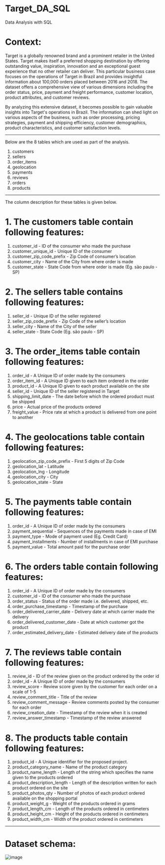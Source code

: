 # Target_DA_SQL
Data Analysis with SQL

# Context:

Target is a globally renowned brand and a prominent retailer in the United States. Target makes itself a preferred shopping destination by offering outstanding value, inspiration, innovation and an exceptional guest experience that no other retailer can deliver.
This particular business case focuses on the operations of Target in Brazil and provides insightful information about 100,000 orders placed between 2016 and 2018. The dataset offers a comprehensive view of various dimensions including the order status, price, payment and freight performance, customer location, product attributes, and customer reviews.

By analyzing this extensive dataset, it becomes possible to gain valuable insights into Target's operations in Brazil. The information can shed light on various aspects of the business, such as order processing, pricing strategies, payment and shipping efficiency, customer demographics, product characteristics, and customer satisfaction levels.

___________________________________________________________________________________________________________
Below are the 8 tables which are used as part of the analysis.

1. customers
2. sellers
3. order_items
4. geolocation
5. payments
6. reviews
7. orders
8. products
___________________________________________________________________________________________________________

The column description for these tables is given below.

# 1. The customers table contain following features:
1. customer_id - ID of the consumer who made the purchase
2. customer_unique_id - Unique ID of the consumer
3. customer_zip_code_prefix - Zip Code of consumer’s location
4. customer_city - Name of the City from where order is made
5. customer_state - State Code from where order is made (Eg. são paulo - SP)

# 2. The sellers table contains following features:
1. seller_id - Unique ID of the seller registered
2. seller_zip_code_prefix - Zip Code of the seller’s location
3. seller_city - Name of the City of the seller
4. seller_state - State Code (Eg. são paulo - SP)

# 3. The order_items table contain following features:
1. order_id - A Unique ID of order made by the consumers
2. order_item_id - A Unique ID given to each item ordered in the order
3. product_id - A Unique ID given to each product available on the site
4. seller_id - Unique ID of the seller registered in Target
5. shipping_limit_date - The date before which the ordered product must be shipped
6. price - Actual price of the products ordered
7. freight_value - Price rate at which a product is delivered from one point to another

# 4. The geolocations table contain following features:
1. geolocation_zip_code_prefix - First 5 digits of Zip Code
2. geolocation_lat - Latitude
3. geolocation_lng - Longitude
4. geolocation_city - City
5. geolocation_state - State

# 5. The payments table contain following features:
1. order_id - A Unique ID of order made by the consumers
2. payment_sequential - Sequences of the payments made in case of EMI
3. payment_type - Mode of payment used (Eg. Credit Card)
4. payment_installments - Number of installments in case of EMI purchase
5. payment_value - Total amount paid for the purchase order

# 6. The orders table contain following features:
1. order_id - A Unique ID of order made by the consumers
2. customer_id - ID of the consumer who made the purchase
3. order_status - Status of the order made i.e. delivered, shipped, etc.
4. order_purchase_timestamp - Timestamp of the purchase
5. order_delivered_carrier_date - Delivery date at which carrier made the delivery
6. order_delivered_customer_date - Date at which customer got the product
7. order_estimated_delivery_date - Estimated delivery date of the products

# 7. The reviews table contain following features:
1. review_id - ID of the review given on the product ordered by the order id
2. order_id - A Unique ID of order made by the consumers
3. review_score - Review score given by the customer for each order on a scale of 1-5
4. review_comment_title - Title of the review
5. review_comment_message - Review comments posted by the consumer for each order
6. review_creation_date - Timestamp of the review when it is created
7. review_answer_timestamp - Timestamp of the review answered

# 8. The products table contain following features:
1. product_id - A Unique identifier for the proposed project.
2. product_category_name - Name of the product category
3. product_name_length - Length of the string which specifies the name given to the products ordered
4. product_description_length - Length of the description written for each product ordered on the site
5. product_photos_qty - Number of photos of each product ordered available on the shopping portal
6. product_weight_g - Weight of the products ordered in grams
7. product_length_cm - Length of the products ordered in centimeters
8. product_height_cm - Height of the products ordered in centimeters
9. product_width_cm - Width of the product ordered in centimeters

___________________________________________________________________________________________________________

# Dataset schema:

![image](https://github.com/shubham-11821/Target_DA_SQL/assets/34592956/42e35287-8031-431b-b0d6-7ac0ccccd8dc)

